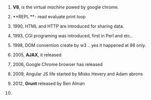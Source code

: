 1. **V8**, is the virtual _machine_ powed by google chrome.
2. **REPL **- read evaluate print loop

3. 1990, HTML and HTTP are introduced for sharing data.

4. 1993, CGI programing was introduced, first in Perl and etc.. 
5. 1998, DOM convention create by w3 .. yes it happened at 98 only.
6. 2005, **AJAX**, it released
7. 2006, Google Chrome browser has released
8. 2009, Angular JS life started by Misko Hevery and Adam abrons
9. 2012, **Grunt** released by Ben Alman
10. 

